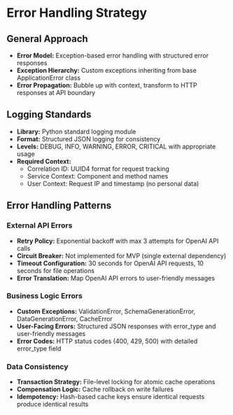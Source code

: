 # Error Handling Strategy

## General Approach

- **Error Model:** Exception-based error handling with structured error responses
- **Exception Hierarchy:** Custom exceptions inheriting from base ApplicationError class
- **Error Propagation:** Bubble up with context, transform to HTTP responses at API boundary

## Logging Standards

- **Library:** Python standard logging module
- **Format:** Structured JSON logging for consistency
- **Levels:** DEBUG, INFO, WARNING, ERROR, CRITICAL with appropriate usage
- **Required Context:**
  - Correlation ID: UUID4 format for request tracking
  - Service Context: Component and method names
  - User Context: Request IP and timestamp (no personal data)

## Error Handling Patterns

### External API Errors

- **Retry Policy:** Exponential backoff with max 3 attempts for OpenAI API calls
- **Circuit Breaker:** Not implemented for MVP (single external dependency)
- **Timeout Configuration:** 30 seconds for OpenAI API requests, 10 seconds for file operations
- **Error Translation:** Map OpenAI API errors to user-friendly messages

### Business Logic Errors

- **Custom Exceptions:** ValidationError, SchemaGenerationError, DataGenerationError, CacheError
- **User-Facing Errors:** Structured JSON responses with error_type and user-friendly messages
- **Error Codes:** HTTP status codes (400, 429, 500) with detailed error_type field

### Data Consistency

- **Transaction Strategy:** File-level locking for atomic cache operations
- **Compensation Logic:** Cache rollback on write failures
- **Idempotency:** Hash-based cache keys ensure identical requests produce identical results
